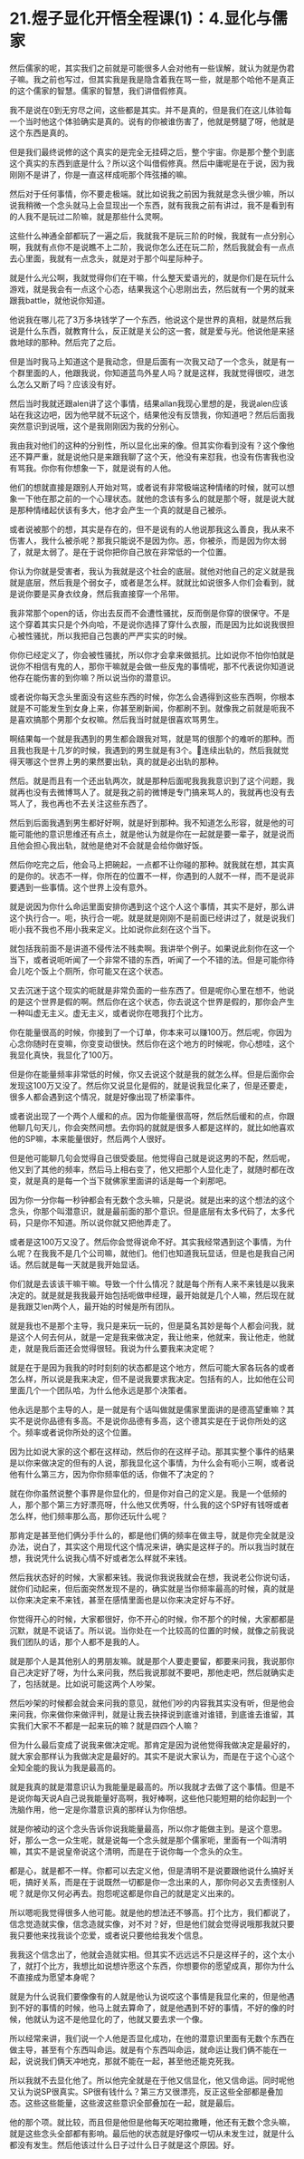 # 21.煜子显化开悟全程课(1)：4.显化与儒家

然后儒家的呢，其实我们之前就是可能很多人会对他有一些误解，就认为就是伪君子嘛。我之前也写过，但其实我是我是隐含着我在骂一些，就是那个哈他不是真正的这个儒家的智慧。儒家的智慧，我们讲借假修真。

我不是说在0到无穷尽之间，这些都是其实。并不是真的，但是我们在这儿体验每一个当时他这个体验确实是真的。说有的你被谁伤害了，他就是劈腿了呀，他就是这个东西是真的。

但是我们最终说修的这个真实的是完全无挂碍之后，整个宇宙。你是那个整个到底这个真实的东西到底是什么？所以这个叫借假修真。然后中庸呢是在于说，因为我刚刚不是讲了，你是一直这样成呃那个阵弦播的嘛。

然后对于任何事情，你不要走极端。就比如说我之前因为我就是念头很少嘛，所以说我稍微一个念头就马上会显现出一个东西，就有我我之前有讲过，我不是看到有的人我不是玩过二阶嘛，就是那些什么灵啊。

这些什么神通全部都玩了一遍之后，我就我不是玩三阶的时候，我就有一点分别心啊，我就有点你不是说瞧不上二阶，我说你怎么还在玩二阶，然后我就会有一点点去心里面，我就有一点念头，就是对于那个叫星际种子。

就是什么光公啊，我就觉得你们在干嘛，什么整天爱语光的，就是你们是在玩什么游戏，就是我会有一点这个心态，结果我这个心思刚出去，然后就有一个男的就来跟我battle，就他说你知道。

他说我在哪儿花了3万多块钱学了一个东西，他说这个是世界的真相，就是然后我说是什么东西，就教育什么，反正就是关公的这一套，就是爱与光。他说他是来拯救地球的那种。然后完了之后。

但是当时我马上知道这个是我动念，但是后面有一次我又动了一个念头，就是有一个群里面的人，他跟我说，你知道蓝鸟外星人吗？就是这样，我就觉得很哎，进怎么怎么又断了吗？应该没有好。

然后当时我就还跟alen讲了这个事情，结果allan我现心里想的是，我说alen应该站在我这边吧，因为他早就不玩这个，结果他没有反馈我，你知道吧？然后后面我突然意识到说哦，这个是我刚刚因为我的分别心。

我由我对他们的这种的分别性，所以显化出来的像。但其实你看到没有？这个像他还不算严重，就是说他只是来跟我聊了这个天，他没有来怼我，也没有伤害我也没有骂我。你你有你想象一下，就是说有的人他。

他们的想就直接是跟别人开始对骂，或者说有非常极端这种情绪的时候，就可以想象一下他在那之前的一个心理状态。就他的念该有多么的就是那个呀，就是说大就是那种情绪起伏该有多大，他才会产生一个真的就是自己被杀。

或者说被那个的想，其实是存在的，但不是说有的人他说那我这么善良，我从来不伤害人，我什么被杀呢？那我只能说不是因为你。恶，你被杀，而是因为你太弱了，就是太弱了。是在于说你把你自己放在非常低的一个位置。

你认为你就是受害者，我认为我就是这个社会的底层。就他对他自己的定义就是我就是底层，然后我是个弱女子，或者是怎么样。就就比如说很多人你们会看到，就是说你要是买身衣纹身，然后我直接穿一个吊带。

我非常那个open的话，你出去反而不会遭性骚扰，反而倒是你穿的很保守。不是这个穿着其实只是个外向哈，不是说你选择了穿什么衣服，而是因为比如说我很担心被性骚扰，所以我把自己包裹的严严实实的时候。

你你已经定义了，你会被性骚扰，所以你才会拿来做抵抗。比如说你不怕你怕就是说你不相信有鬼的人，那你干嘛就是会做一些反鬼的事情呢，那不代表说你知道说他存在能伤害的到你嘛？所以说当你的潜意识。

或者说你每天念头里面没有这些东西的时候，你怎么会遇得到这些东西啊，你根本就是不可能发生到女身上来，你甚至刷新闻，你都刷不到。就像我之前就是呃我不是喜欢搞那个男那个女权嘛。然后我当时就是很喜欢骂男生。

啊结果每一个就是我遇到的男生都会跟我对骂，就是骂的很那个的难听的那种。而且我也我是十几岁的时候，我遇到的男生就是有3个。🤧连续出轨的，然后我就觉得天哪这个世界上男的果然要出轨，真的就是必出轨的那种。

然后。就是而且有一个还出轨两次，就是那种后面呢我我我意识到了这个问题，我就再也没有去微博骂人了。就是我之前的微博是专门搞来骂人的，我就再也没有去骂人了，我也再也不去关注这些东西了。

然后到后面我遇到男生都好好啊，就是好到那种。我不知道怎么形容，就是他的可能可能他的意识思维还有点土，就是他认为就是你在一起就是要一辈子，就是说而且他会担心我出轨，就他是绝对不会就是会给你做好饭。

然后你吃完之后，他会马上把碗起，一点都不让你碰的那种。就我就在想，其实真的是你的。状态不一样，你所在的位置不一样，你遇到的人就不一样，而不是说非要遇到一些事情。这个世界上没有意外。

就是说因为你什么命运里面安排你遇到这个这个人这个事情，其实不是好，那么讲这个执行合一。呃，执行合一呢。就是就是刚刚不是前面已经讲过了，就是说我们呃小我不我也不用小我来定义。比如说你此刻在这个当下。

就包括我前面不是讲道不侵传法不贱卖啊。我讲举个例子。如果说此刻你在这一个当下，或者说呃听闻了一个非常不错的东西，听闻了一个不错的法。但是可能你待会儿吃个饭上个厕所，你可能又在这个状态。

又去沉迷于这个现实的呃就是非常负面的一些东西了。但是呢你心里在想不，他说的是这个世界是假的啊。然后你在这个状态，你去说这个世界是假的，那你会产生一种叫虚无主义。虚无主义，或者说你在嗯我打个比方。

你在能量很高的时候，你接到了一个订单，你本来可以赚100万。然后呢，你因为心念你随时在变嘛，你变变动很快。然后你在这个地方的时候呢，你心想哇，这个我显化真快，我显化了100万。

但是你在能量频率非常低的时候，你又去说这个就是我的就怎么样。但是后面你会发现这100万又没了。然后你又说显化是假的，就是说我显化来了，但是还要走，很多人都会遇到这个情况，就是好像出现了桥梁事件。

或者说出现了一个两个人缓和的点。因为你能量很高呀，然后然后缓和的点，你跟他聊几句天儿，你会突然间想。去你妈的就就是很多人都是这样的，就比如他喜欢他的SP嘛，本来能量很好，然后两个人很好。

但是他可能聊几句会觉得自己很受委屈。他觉得自己就是说这男的不配，然后呢，他又到了其他的频率，然后马上相右变了，他又把那个人显化走了，就随时都在改变，就是真的是每一个当下就佛家里面讲的话是每一个刹那吧。

因为你一分你每一秒钟都会有无数个念头嘛，只是说。就是出来的这个想法的这个念头，你那个叫潜意识，就是最前面的那个意识。但是底层有太多代码了，太多代码，只是你不知道。所以说你就又把他弄走了。

或者是这100万又没了。然后你会觉得说命不好。其实我经常遇到这个事情，为什么呢？在我我不是几个公司嘛，就他们。他们也知道我玩显话，但是也是我自己闲话。然后就是每一天就是我开始显话。

你们就是去该该干嘛干嘛。导致一个什么情况？就是每个所有人来不来钱是以我来决定的。就是就是我我最开始包括呃做申经理，最开始就是几个人嘛，然后现在就是我跟艾len两个人，最开始的时候是所有团队。

就是我也不是那个主导，我只是来玩一玩的，但是莫名其妙是每个人都会问我，就是这个人何去何从，就是一定是我来做决定，我让他来，他就来，我让他走，他就走，就是我后面还会觉得很轻。我说为什么要我来决定呢？

就是在于是因为我我的时时刻刻的状态都是这个地方，然后可能大家各玩各的或者怎么样，所以说是我来决定，但不是说我要求我决定。包括有的人，比如他在公司里面几个一个团队哈，为什么他永远是那个决策者。

他永远是那个主导的人，是一就是有个话叫做就是儒家里面讲的是德高望重嘛？其实不是说你品德有多高。不是说你品德有多高，这个德其实是在于说你所处的这个。频率或者说你所处的这个位置。

因为比如说大家的这个都在这样动，然后你的在这样子动。那其实整个事件的结果是以你来做决定的但有的人说，那我显化这个事情，为什么会有呃小三啊，或者说他有什么第三方，因为你你频率低的话，你做不了决定的？

就在你你虽然说整个事界是你显化的，但是你对自己的定义是。我是一个低频的人，那个那个第三方好漂亮呀，什么他又优秀呀，什么我的这个SP好有钱呀或者怎么样，他们频率那么高，那你还玩什么呢？

那肯定是甚至他们俩分手什么的，都是他们俩的频率在做主导，就是你完全就是没办法，说白了，其实这个用现代这个情况来讲，确实是这样子的。所以我当时就在想，我说凭什么说我心情不好或者怎么样就不来钱。

然后我状态好的时候，大家都来钱。我说你我说我就会在想，我说老公你说句话，就你们动起来，但后面突然发现不是的，确实就是当你频率最高的时候，真的就是以你来决定来不来钱，甚至在感情里面也是以你来决定好与不好。

你觉得开心的时候，大家都很好，你不开心的时候，你不那个的时候，大家都都是沉默，就是不说话了。所以说。当你处在一个比较高的位置的时候，就像之前我说我们团队的话，那个人都不是我的人。

就是那个人是其他别人的男朋友嘛。就是那个人要走要留，都要来问我，我说那你自己决定好了呀，为什么来问我，然后我说那就不要吧，那他走吧，然后就确实走了，包括就是。比如说可能这两个人吵架。

然后吵架的时候都会就会来问我的意见，就他们吵的内容我其实没有听，但是他会来问我，你来做你来做评判，就是让我去抉择说到底谁对谁错，到底谁去谁留，其实我们大家不不都是一起来玩的嘛？就是四四个人嘛？

但为什么最后变成了说我来做决定呢。那肯定是因为说他觉得我做决定是最好的，就大家会那样认为我做决定是最好的。其实不是说大家认为，而是在于这个心这个全知全能的我认为我是最高的。

就是我真的就是潜意识认为我能量是最高的。所以我就才去做了这个事情。但是不是说你每天说A自己说我能量好高啊，我好棒啊，这些他只能短期的给你起到一个洗脑作用，他一定是你潜意识真的那样认为你倍想。

就是你被动的这个念头告诉你说我能量最高，所以你才能做主到。是这个意思。好，那么一念一众生呢，就是说每一个念头就是那个儒家呃，里面有一个叫清明嘛，其实不是说皇帝说这个清明，而是在于说你每一个念头的众生。

都是心，就是都不一样。你都可以去定义他，但是清明不是说要跟他说什么搞好关呃，搞好关系，而是在于说既然一切都是你一念出来的人，那你何必又去责怪别人呢？就是你又何必再去。抱怨呢这都是你自己的就是定义出来的。

所以嗯呃我觉得很多人他可能。就是他的想法还不够高。打个比方，我们都说了，信念觉造就实像，信念造就实像，对不对？好，但是他们就会觉得说哦那我就只要我只要他来找我谈个恋爱，或者说只要他给我发个信息。

我我这个信念出了，他就会造就实相。但其实不远远远不只是这样子的，这个太小了，就打个比方，我想比如说想许愿这个东西，你想要你的愿望成真，那你为什么不直接成为愿望本身呢？

就是为什么说我们要像像有的人就是他认为说哎这个事情是我显化来的，但是他遇到不好的事情的时候，他马上就去算命了，就是他遇到不好的事情，不好的像的时候，他就认为这不是他显化的了，他就又要去求一个像。

所以经常来讲，我们说一个人他是否显化成功，在他的潜意识里面有无数个东西在做主导，甚至有个东西叫命运。就是有个东西叫命运，就命运让我们俩不能在一起，说说我们俩天冲地克，那就不能在一起，甚至他还能克死我。

所以我就不去显化他了。所以他完全就是在于他又信显化，他又信命运。同时呢他又认为说SP很真实。SP很有钱什么？第三方又很漂亮，反正这些全部都是叠加态。这些这些能量，这些波这些意识全部叠加在一起，就是最后。

他的那个项。就比较，而且但是他但是他每天吃喝拉撒睡，他还有无数个念头嘛，就是这些念头全部都有影响。最后他的状态就是好像哎一切从未发生过，就是什么都没有发生。然后他该过什么日子过什么日子就是这个原因。好。

